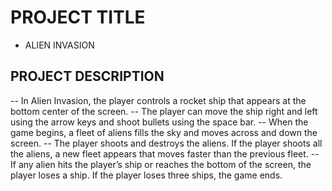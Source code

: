 
# PROJECT TITLE

- ALIEN INVASION

## PROJECT DESCRIPTION

-- In Alien Invasion, the player controls a rocket ship that appears at the bottom center of the screen.
-- The player can move the ship right and left using the arrow keys and shoot bullets using the space bar. 
-- When the game begins, a fleet of aliens fills the sky and moves across and down the screen. 
-- The player shoots and destroys the aliens. If the player shoots all the aliens, a new fleet appears that moves faster than the previous fleet. 
-- If any alien hits the player’s ship or reaches the bottom of the screen, the player loses a ship. If the player loses three ships, the game ends.
